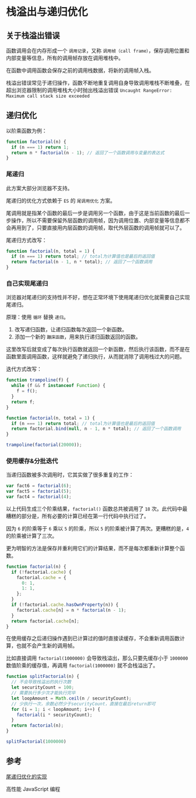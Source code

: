 <author-info date="1645756830882"></author-info>

# 栈溢出与递归优化

## 关于栈溢出错误

函数调用会在内存形成一个 `调用记录`，又称 `调用帧（call frame）`，保存调用位置和内部变量等信息，所有的调用帧存放在调用堆栈中。

在函数中调用函数会保存之前的调用栈数据，将新的调用帧入栈。

栈溢出错误常见于递归操作，函数不断地重复调用自身导致调用堆栈不断堆叠，在超出浏览器限制的调用堆栈大小时抛出栈溢出错误 `Uncaught RangeError: Maximum call stack size exceeded`

## 递归优化

以阶乘函数为例：

```js
function factorial(n) {
  if (n === 1) return 1;
  return n * factorial(n - 1); // 返回了一个函数调用与变量的表达式
}
```

### 尾递归

此方案大部分浏览器不支持。

尾递归的优化方式依赖于 `ES` 的 `尾调用优化` 方案。

尾调用就是指某个函数的最后一步是调用另一个函数，由于这是当前函数的最后一步操作，所以不需要保留外层函数的调用帧，因为调用位置、内部变量等信息都不会再用到了，只要直接用内层函数的调用帧，取代外层函数的调用帧就可以了。

尾递归方式改写：

```js
function factorial(n, total = 1) {
  if (n === 1) return total; // total为计算值也是最后的返回值
  return factorial(n - 1, n * total); // 返回了一个函数调用
}
```

### 自己实现尾递归

浏览器对尾递归的支持性并不好，想在正常环境下使用尾递归优化就需要自己实现尾递归。

原理：使用 `循环` 替换 `递归`。

1. 改写递归函数，让递归函数每次返回一个新函数。
2. 添加一个新的 `蹦床函数`，用来执行递归函数返回的函数。

这里改写后就变成了每次执行函数就返回一个新函数，然后执行该函数，而不是在函数里面调用函数，这样就避免了递归执行，从而就消除了调用栈过大的问题。

迭代方式改写：

```js
function trampoline(f) {
  while (f && f instanceof Function) {
    f = f();
  }
  return f;
}

function factorial(n, total = 1) {
  if (n === 1) return total; // total为计算值也是最后的返回值
  return factorial.bind(null, n - 1, n * total); // 返回了一个函数调用
}

trampoline(factorial(20000));
```

### 使用缓存&分批迭代

当递归函数被多次调用时，它其实做了很多重复的工作：

```js
var fact6 = factorial(6);
var fact5 = factorial(5);
var fact4 = factorial(4);
```

以上代码生成三个阶乘结果，`factorial()` 函数总共被调用了 `18` 次。此代码中最糟糕的部分是，所有必要的计算已经在第一行代码中执行过了。

因为 `6` 的阶乘等于 `6` 乘以 `5` 的阶乘，所以 `5` 的阶乘被计算了两次。更糟糕的是，`4` 的阶乘被计算了三次。

更为明智的方法是保存并重利用它们的计算结果，而不是每次都重新计算整个函数。

```js
function factorial(n) {
  if (!factorial.cache) {
    factorial.cache = {
      0: 1,
      1: 1,
    };
  }
  if (!factorial.cache.hasOwnProperty(n)) {
    factorial.cache[n] = n * factorial(n - 1);
  }
  return factorial.cache[n];
}
```

在使用缓存之后递归操作遇到已计算过的值时直接读缓存，不会重新调用函数计算，也就不会产生新的调用帧。

比如直接调用 `factorial(1000000)` 会导致栈溢出，那么只要先缓存小于 `1000000` 数值阶乘的缓存值，再调用 `factorial(1000000)` 就不会栈溢出了。

```js
function splitFactorial(n) {
  // 不会导致栈溢出的执行次数
  let securityCount = 100;
  // 需要执行多少次才能执行完毕
  let loopAmount = Math.ceil(n / securityCount);
  // 少执行一次，余数必然少于securityCount，直接在最后return即可
  for (i = 1; i < loopAmount; i++) {
    factorial(i * securityCount);
  }
  return factorial(n);
}

splitFactorial(1000000)
```

## 参考

[尾递归优化的实现](https://es6.ruanyifeng.com/?search=%E5%B0%BE%E8%B0%83%E7%94%A8&x=0&y=0#docs/function#%E5%B0%BE%E9%80%92%E5%BD%92%E4%BC%98%E5%8C%96%E7%9A%84%E5%AE%9E%E7%8E%B0)

高性能 JavaScript 编程
